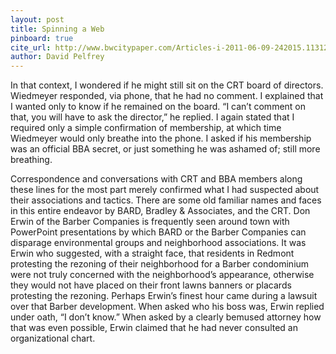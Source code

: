 ```yaml
---
layout: post
title: Spinning a Web
pinboard: true
cite_url: http://www.bwcitypaper.com/Articles-i-2011-06-09-242015.113121-Spinning-a-Web.html
author: David Pelfrey
---
```

In that context, I wondered if he might still sit on the CRT board of directors. Wiedmeyer responded, via phone, that he had no comment. I explained that I wanted only to know if he remained on the board. “I can’t comment on that, you will have to ask the director,” he replied. I again stated that I required only a simple confirmation of membership, at which time Wiedmeyer would only breathe into the phone. I asked if his membership was an official BBA secret, or just something he was ashamed of; still more breathing.
  
Correspondence and conversations with CRT and BBA members along these lines for the most part merely confirmed what I had suspected about their associations and tactics. There are some old familiar names and faces in this entire endeavor by BARD, Bradley & Associates, and the CRT. Don Erwin of the Barber Companies is frequently seen around town with PowerPoint presentations by which BARD or the Barber Companies can disparage environmental groups and neighborhood associations. It was Erwin who suggested, with a straight face, that residents in Redmont protesting the rezoning of their neighborhood for a Barber condominium were not truly concerned with the neighborhood’s appearance, otherwise they would not have placed on their front lawns banners or placards protesting the rezoning. Perhaps Erwin’s finest hour came during a lawsuit over that Barber development. When asked who his boss was, Erwin replied under oath, “I don’t know.” When asked by a clearly bemused attorney how that was even possible, Erwin claimed that he had never consulted an organizational chart.  

